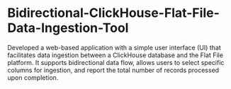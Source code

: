 # Bidirectional-ClickHouse-Flat-File-Data-Ingestion-Tool
Developed a web-based application with a simple user interface (UI) that facilitates data ingestion between a ClickHouse database and the Flat File platform. It supports bidirectional data flow, allows users to select specific columns for ingestion, and report the total number of records processed upon completion.
